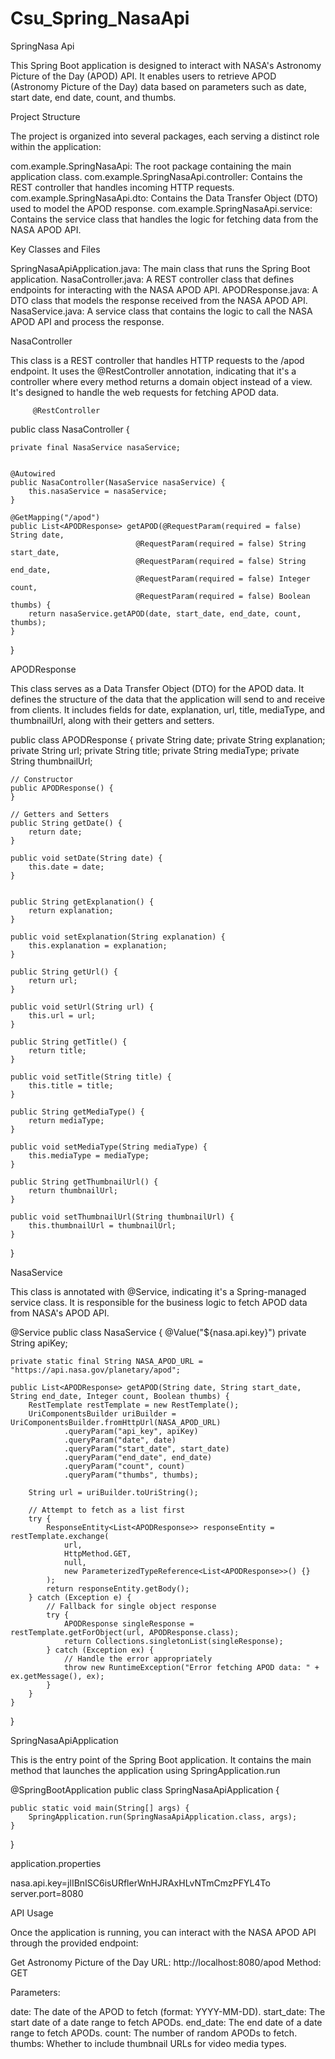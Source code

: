 # Csu_Spring_NasaApi

SpringNasa Api

This Spring Boot application is designed to interact with NASA's Astronomy Picture of the Day (APOD) API. 
It enables users to retrieve APOD (Astronomy Picture of the Day) data based on parameters such as date, start date, end date, count, and thumbs.


Project Structure

The project is organized into several packages, each serving a distinct role within the application:

com.example.SpringNasaApi: The root package containing the main application class.
com.example.SpringNasaApi.controller: Contains the REST controller that handles incoming HTTP requests.
com.example.SpringNasaApi.dto: Contains the Data Transfer Object (DTO) used to model the APOD response.
com.example.SpringNasaApi.service: Contains the service class that handles the logic for fetching data from the NASA APOD API.

Key Classes and Files

SpringNasaApiApplication.java: The main class that runs the Spring Boot application.
NasaController.java: A REST controller class that defines endpoints for interacting with the NASA APOD API.
APODResponse.java: A DTO class that models the response received from the NASA APOD API.
NasaService.java: A service class that contains the logic to call the NASA APOD API and process the response.


NasaController

This class is a REST controller that handles HTTP requests to the /apod endpoint. It uses the @RestController annotation, indicating that it's a controller where every method returns a domain object instead of a view. It's designed to handle the web requests for fetching APOD data.

         @RestController
public class NasaController {

    private final NasaService nasaService;

    
    @Autowired
    public NasaController(NasaService nasaService) {
        this.nasaService = nasaService;
    }

    @GetMapping("/apod")
    public List<APODResponse> getAPOD(@RequestParam(required = false) String date,
                                @RequestParam(required = false) String start_date,
                                @RequestParam(required = false) String end_date,
                                @RequestParam(required = false) Integer count,
                                @RequestParam(required = false) Boolean thumbs) {
        return nasaService.getAPOD(date, start_date, end_date, count, thumbs);
    }
}

APODResponse

This class serves as a Data Transfer Object (DTO) for the APOD data. It defines the structure of the data that the application will send to and receive from clients. It includes fields for date, explanation, url, title, mediaType, and thumbnailUrl, along with their getters and setters.

public class APODResponse {
    private String date;
    private String explanation;
    private String url;
    private String title;
    private String mediaType; 
    private String thumbnailUrl; 

    // Constructor
    public APODResponse() {
    }

    // Getters and Setters
    public String getDate() {
        return date;
    }

    public void setDate(String date) {
        this.date = date;
    }


    public String getExplanation() {
        return explanation;
    }

    public void setExplanation(String explanation) {
        this.explanation = explanation;
    }

    public String getUrl() {
        return url;
    }

    public void setUrl(String url) {
        this.url = url;
    }

    public String getTitle() {
        return title;
    }

    public void setTitle(String title) {
        this.title = title;
    }

    public String getMediaType() {
        return mediaType;
    }

    public void setMediaType(String mediaType) {
        this.mediaType = mediaType;
    }

    public String getThumbnailUrl() {
        return thumbnailUrl;
    }

    public void setThumbnailUrl(String thumbnailUrl) {
        this.thumbnailUrl = thumbnailUrl;
    }
}

NasaService

This class is annotated with @Service, indicating it's a Spring-managed service class. 
It is  responsible for the business logic to fetch APOD data from NASA's APOD API.

@Service
public class NasaService {
    @Value("${nasa.api.key}")
    private String apiKey;

    private static final String NASA_APOD_URL = "https://api.nasa.gov/planetary/apod";

    public List<APODResponse> getAPOD(String date, String start_date, String end_date, Integer count, Boolean thumbs) {
        RestTemplate restTemplate = new RestTemplate();
        UriComponentsBuilder uriBuilder = UriComponentsBuilder.fromHttpUrl(NASA_APOD_URL)
                .queryParam("api_key", apiKey)
                .queryParam("date", date)
                .queryParam("start_date", start_date)
                .queryParam("end_date", end_date)
                .queryParam("count", count)
                .queryParam("thumbs", thumbs);

        String url = uriBuilder.toUriString();

        // Attempt to fetch as a list first
        try {
            ResponseEntity<List<APODResponse>> responseEntity = restTemplate.exchange(
                url,
                HttpMethod.GET,
                null,
                new ParameterizedTypeReference<List<APODResponse>>() {}
            );
            return responseEntity.getBody();
        } catch (Exception e) {
            // Fallback for single object response
            try {
                APODResponse singleResponse = restTemplate.getForObject(url, APODResponse.class);
                return Collections.singletonList(singleResponse);
            } catch (Exception ex) {
                // Handle the error appropriately
                throw new RuntimeException("Error fetching APOD data: " + ex.getMessage(), ex);
            }
        }
    }
}

SpringNasaApiApplication

This is the entry point of the Spring Boot application. 
It contains the main method that launches the application using SpringApplication.run

@SpringBootApplication
public class SpringNasaApiApplication {

	public static void main(String[] args) {
		SpringApplication.run(SpringNasaApiApplication.class, args);
	}

}

application.properties

nasa.api.key=jlIBnISC6isURflerWnHJRAxHLvNTmCmzPFYL4To
server.port=8080

API Usage

Once the application is running, you can interact with the NASA APOD API through the provided endpoint:

Get Astronomy Picture of the Day
URL: http://localhost:8080/apod
Method: GET


Parameters:

date: The date of the APOD to fetch (format: YYYY-MM-DD). 
start_date: The start date of a date range to fetch APODs. 
end_date: The end date of a date range to fetch APODs. 
count: The number of random APODs to fetch. 
thumbs: Whether to include thumbnail URLs for video media types. 







